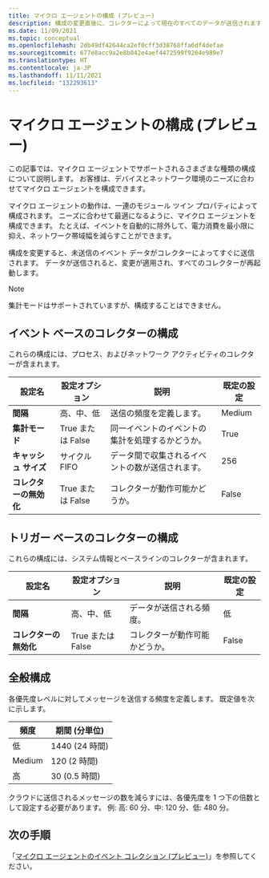 ```yaml
---
title: マイクロ エージェントの構成 (プレビュー)
description: 構成の変更直後に、コレクターによって現在のすべてのデータが送信されます。 その後、変更が適用されます。
ms.date: 11/09/2021
ms.topic: conceptual
ms.openlocfilehash: 2db49df42644ca2ef0cff3d38768ffa6df4defae
ms.sourcegitcommit: 677e8acc9a2e8b842e4aef4472599f9264e989e7
ms.translationtype: HT
ms.contentlocale: ja-JP
ms.lasthandoff: 11/11/2021
ms.locfileid: "132293613"
---
```

# <a name="micro-agent-configurations-preview"></a>マイクロ エージェントの構成 (プレビュー)

この記事では、マイクロ エージェントでサポートされるさまざまな種類の構成について説明します。 お客様は、デバイスとネットワーク環境のニーズに合わせてマイクロ エージェントを構成できます。  

マイクロ エージェントの動作は、一連のモジュール ツイン プロパティによって構成されます。 ニーズに合わせて最適になるように、マイクロ エージェントを構成できます。 たとえば、イベントを自動的に除外して、電力消費を最小限に抑え、ネットワーク帯域幅を減らすことができます。

構成を変更すると、未送信のイベント データがコレクターによってすぐに送信されます。 データが送信されると、変更が適用され、すべてのコレクターが再起動します。

> [!Note]
> 集計モードはサポートされていますが、構成することはできません。

## <a name="event-based-collectors-configurations"></a>イベント ベースのコレクターの構成

これらの構成には、プロセス、およびネットワーク アクティビティのコレクターが含まれます。

| 設定名 | 設定オプション | 説明 | 既定の設定 |
|--|--|--|--|
| **間隔** | 高、中、低 | 送信の頻度を定義します。 | Medium |
| **集計モード** | True または False | 同一イベントのイベントの集計を処理するかどうか。  | True |
| **キャッシュ サイズ** | サイクル FIFO | データ間で収集されるイベントの数が送信されます。 | 256 |
| **コレクターの無効化** | True または False | コレクターが動作可能かどうか。 | False |

## <a name="trigger-based-collectors-configurations"></a>トリガー ベースのコレクターの構成

これらの構成には、システム情報とベースラインのコレクターが含まれます。

| 設定名 | 設定オプション | 説明 | 既定の設定 |
|--|--|--|--|
| **間隔** | 高、中、低 | データが送信される頻度。 | 低 |
| **コレクターの無効化** | True または False | コレクターが動作可能かどうか。 | False |

## <a name="general-configuration"></a>全般構成

各優先度レベルに対してメッセージを送信する頻度を定義します。 既定値を次に示します。

| 頻度 | 期間 (分単位) |
|--|--|
| 低 | 1440 (24 時間) |
| Medium | 120 (2 時間) |
| 高 | 30 (0.5 時間) |

クラウドに送信されるメッセージの数を減らすには、各優先度を 1 つ下の倍数として設定する必要があります。 例: 高: 60 分、中: 120 分、低: 480 分。

## <a name="next-steps"></a>次の手順

「[マイクロ エージェントのイベント コレクション (プレビュー)](concept-event-aggregation.md)」を参照してください。

